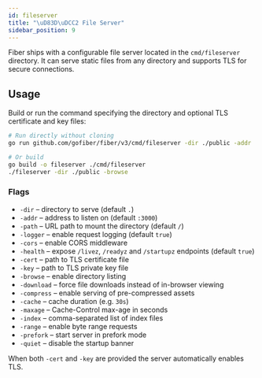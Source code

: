 ```yaml
---
id: fileserver
title: "\uD83D\uDCC2 File Server"
sidebar_position: 9
---
```


Fiber ships with a configurable file server located in the `cmd/fileserver`
directory. It can serve static files from any directory and supports TLS for
secure connections.

## Usage

Build or run the command specifying the directory and optional TLS certificate
and key files:

```bash
# Run directly without cloning
go run github.com/gofiber/fiber/v3/cmd/fileserver -dir ./public -addr :8443 -cert cert.pem -key key.pem

# Or build
go build -o fileserver ./cmd/fileserver
./fileserver -dir ./public -browse
```

### Flags

- `-dir` – directory to serve (default `.`)
- `-addr` – address to listen on (default `:3000`)
- `-path` – URL path to mount the directory (default `/`)
- `-logger` – enable request logging (default `true`)
- `-cors` – enable CORS middleware
- `-health` – expose `/livez`, `/readyz` and `/startupz` endpoints (default `true`)
- `-cert` – path to TLS certificate file
- `-key` – path to TLS private key file
- `-browse` – enable directory listing
- `-download` – force file downloads instead of in-browser viewing
- `-compress` – enable serving of pre-compressed assets
- `-cache` – cache duration (e.g. `30s`)
- `-maxage` – Cache-Control max-age in seconds
- `-index` – comma-separated list of index files
- `-range` – enable byte range requests
- `-prefork` – start server in prefork mode
- `-quiet` – disable the startup banner

When both `-cert` and `-key` are provided the server automatically enables TLS.
